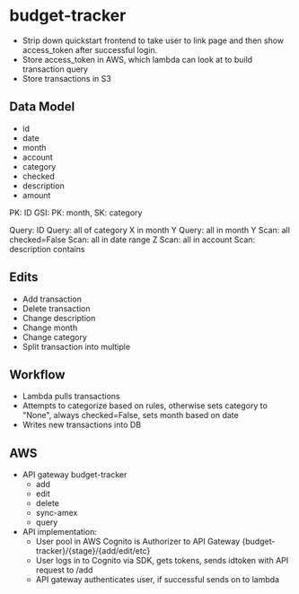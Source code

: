 # budget-tracker
- Strip down quickstart frontend to take user to link page and then show access_token after successful login.
- Store access_token in AWS, which lambda can look at to build transaction query
- Store transactions in S3

## Data Model
- id 
- date
- month
- account
- category
- checked
- description
- amount

PK: ID
GSI: PK: month, SK: category

Query: ID
Query: all of category X in month Y
Query: all in month Y
Scan: all checked=False
Scan: all in date range Z
Scan: all in account
Scan: description contains


## Edits
- Add transaction
- Delete transaction
- Change description
- Change month
- Change category
- Split transaction into multiple

## Workflow
- Lambda pulls transactions
- Attempts to categorize based on rules, otherwise sets category to "None", always checked=False, sets month based on date
- Writes new transactions into DB

## AWS
- API gateway budget-tracker
	- add
	- edit
	- delete
	- sync-amex
	- query
- API implementation:
	- User pool in AWS Cognito is Authorizer to API Gateway {budget-tracker}/{stage}/{add/edit/etc}
	- User logs in to Cognito via SDK, gets tokens, sends idtoken with API request to /add
	- API gateway authenticates user, if successful sends on to lambda
